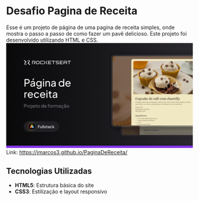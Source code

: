 # Desafio Pagina de Receita

Esse é um projeto de página de uma pagina de receita simples, onde mostra o passo a passo de como fazer um pavê delicioso. Este projeto foi desenvolvido utilizando HTML e CSS.
![Projeto](.github/preview.png)
Link: https://jmarcos3.github.io/PaginaDeReceita/

## Tecnologias Utilizadas

- **HTML5**: Estrutura básica do site
- **CSS3**: Estilização e layout responsivo
